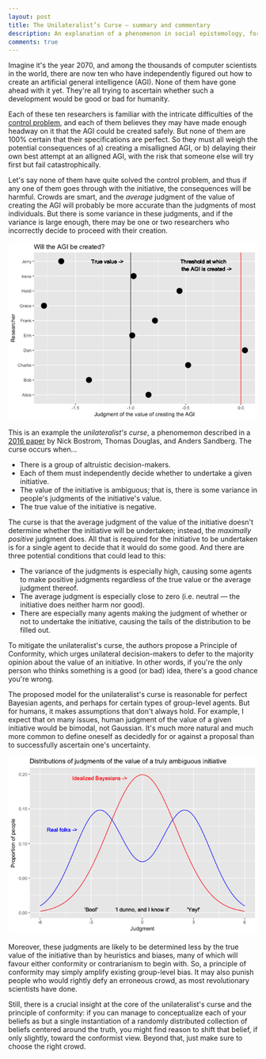```yaml
---
layout: post
title: The Unilateralist’s Curse – summary and commentary
description: An explanation of a phenomenon in social epistemology, formulated in a 2016 paper by Bostrom, Douglas, & Sandberg.
comments: true
---
```


Imagine it's the year 2070, and among the thousands of computer scientists in the world, there are now ten who have independently figured out how to create an artificial general intelligence (AGI). None of them have gone ahead with it yet. They're all trying to ascertain whether such a development would be good or bad for humanity.

Each of these ten researchers is familiar with the intricate difficulties of the [control problem](https://en.wikipedia.org/wiki/AI_control_problem), and each of them believes they may have made enough headway on it that the AGI could be created safely. But none of them are 100% certain that their specifications are perfect. So they must all weigh the potential consequences of a) creating a misalligned AGI, or b) delaying their own best attempt at an alligned AGI, with the risk that someone else will try first but fail catastrophically.

Let's say none of them have quite solved the control problem, and thus if any one of them goes through with the initiative, the consequences will be harmful. Crowds are smart, and the *average* judgment of the value of creating the AGI will probably be more accurate than the judgments of most individuals. But there is some variance in these judgments, and if the variance is large enough, there may be one or two researchers who incorrectly decide to proceed with their creation.

![](../assets/img/unilateralist_curse/ai_vis-1.png)

This is an example the *unilateralist's curse*, a phenomemon described in a [2016 paper](http://dx.doi.org/10.1080/02691728.2015.1108373) by Nick Bostrom, Thomas Douglas, and Anders Sandberg. The curse occurs when...

-   There is a group of altruistic decision-makers.
-   Each of them must independently decide whether to undertake a given initiative.
-   The value of the initiative is ambiguous; that is, there is some variance in people's judgments of the initiative's value.
-   The true value of the initiative is negative.

The curse is that the average judgment of the value of the initiative doesn't determine whether the initiative will be undertaken; instead, the *maximally positive* judgment does. All that is required for the initiative to be undertaken is for a single agent to decide that it would do some good. And there are three potential conditions that could lead to this:

-   The variance of the judgments is especially high, causing some agents to make positive judgments regardless of the true value or the average judgment thereof.
-   The average judgment is especially close to zero (i.e. neutral — the initiative does neither harm nor good).
-   There are especially many agents making the judgment of whether or not to undertake the initiative, causing the tails of the distribution to be filled out.

To mitigate the unilateralist's curse, the authors propose a Principle of Conformity, which urges unilateral decision-makers to defer to the majority opinion about the value of an initiative. In other words, if you're the only person who thinks something is a good (or bad) idea, there's a good chance you're wrong.

The proposed model for the unilateralist's curse is reasonable for perfect Bayesian agents, and perhaps for certain types of group-level agents. But for humans, it makes assumptions that don't always hold. For example, I expect that on many issues, human judgment of the value of a given initiative would be bimodal, not Gaussian. It's much more natural and much more common to define oneself as decidedly for or against a proposal than to successfully ascertain one's uncertainty.

![](../assets/img/unilateralist_curse/bimodal-1.png)

Moreover, these judgments are likely to be determined less by the true value of the initiative than by heuristics and biases, many of which will favour either conformity or contrarianism to begin with. So, a principle of conformity may simply amplify existing group-level bias. It may also punish people who would rightly defy an erroneous crowd, as most revolutionary scientists have done.

Still, there is a crucial insight at the core of the unilateralist's curse and the principle of conformity: if you can manage to conceptualize each of your beliefs as but a single instantiation of a randomly distributed collection of beliefs centered around the truth, you might find reason to shift that belief, if only slightly, toward the conformist view. Beyond that, just make sure to choose the right crowd.